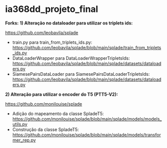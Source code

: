 # ia368dd_projeto_final

**Forks:**
**1) Alteração no dataloader para utilizar os triplets ids:**

https://github.com/leobavila/splade
  * train.py para train_from_triplets_ids.py: https://github.com/leobavila/splade/blob/main/splade/train_from_triplets_ids.py
  * DataLoaderWrapper para DataLoaderWrapperTripletsIds: https://github.com/leobavila/splade/blob/main/splade/datasets/dataloaders.py
  * SiamesePairsDataLoader para SiamesePairsDataLoaderTripletsIds: https://github.com/leobavila/splade/blob/main/splade/datasets/dataloaders.py
    
**2) Alteração para utilizar o encoder do T5 (PTT5-V2):**

https://github.com/monilouise/splade
   * Adição do mapeamento da classe SpladeT5: https://github.com/monilouise/splade/blob/main/splade/models/models_utils.py
   * Construção da classe SpladeT5: https://github.com/monilouise/splade/blob/main/splade/models/transformer_rep.py
   
